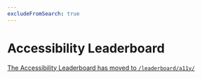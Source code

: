 ```yaml
---
excludeFromSearch: true
---
```

# Accessibility Leaderboard

[The Accessibility Leaderboard has moved to `/leaderboard/a11y/`](/leaderboard/a11y/)
